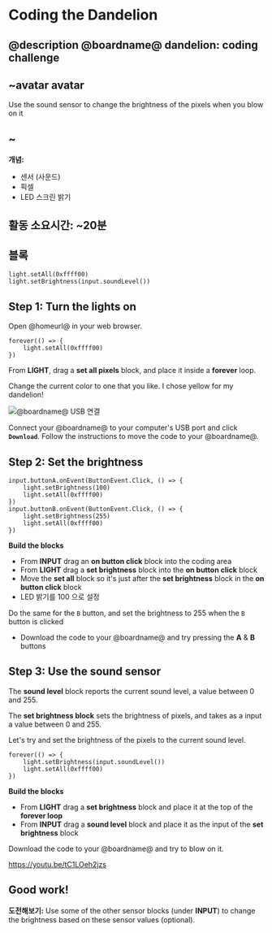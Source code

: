 # Coding the Dandelion

## @description @boardname@ dandelion: coding challenge

## ~avatar avatar

Use the sound sensor to change the brightness of the pixels when you blow on it

## ~

**개념:**

- 센서 (사운드)
- 픽셀
- LED 스크린 밝기

## 활동 소요시간: ~20분

## 블록

```cards
light.setAll(0xffff00)
light.setBrightness(input.soundLevel())
```

## Step 1: Turn the lights on

Open @homeurl@ in your web browser.

```blocks
forever(() => {
    light.setAll(0xffff00)
})
```

From **LIGHT**, drag a **set all pixels** block, and place it inside a **forever** loop.

Change the current color to one that you like. I chose yellow for my dandelion!

![@boardname@ USB 연결](/static/cp/projects/dandelion/connect.jpg)

Connect your @boardname@ to your computer's USB port and click **`Download`**. Follow the instructions to move the code to your @boardname@.

## Step 2: Set the brightness

```blocks
input.buttonA.onEvent(ButtonEvent.Click, () => {
    light.setBrightness(100)
    light.setAll(0xffff00)
})
input.buttonB.onEvent(ButtonEvent.Click, () => {
    light.setBrightness(255)
    light.setAll(0xffff00)
})
```

**Build the blocks**

- From **INPUT** drag an **on button click** block into the coding area
- From **LIGHT** drag a **set brightness** block into the **on button click** block
- Move the **set all** block so it's just after the **set brightness** block in the **on button click** block
- LED 밝기를 100 으로 설정

Do the same for the `B` button, and set the brightness to 255 when the `B` button is clicked

- Download the code to your @boardname@ and try pressing the **A** & **B** buttons

## Step 3: Use the sound sensor

The **sound level** block reports the current sound level, a value between 0 and 255.

The **set brightness block** sets the brightness of pixels, and takes as a input a value between 0 and 255.

Let's try and set the brightness of the pixels to the current sound level.

```blocks
forever(() => {
    light.setBrightness(input.soundLevel())
    light.setAll(0xffff00)
})
```

**Build the blocks**

- From **LIGHT** drag a **set brightness** block and place it at the top of the **forever loop**
- From **INPUT** drag a **sound level** block and place it as the input of the **set brightness** block

Download the code to your @boardname@ and try to blow on it.

https://youtu.be/tC1LOeh2jzs

## Good work!

**도전해보기:** Use some of the other sensor blocks (under **INPUT**) to change the brightness based on these sensor values (optional).